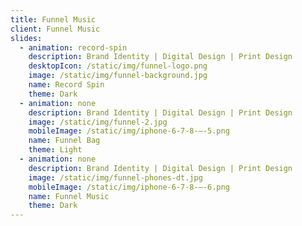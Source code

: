 ```yaml
---
title: Funnel Music
client: Funnel Music
slides:
  - animation: record-spin
    description: Brand Identity | Digital Design | Print Design
    desktopIcon: /static/img/funnel-logo.png
    image: /static/img/funnel-background.jpg
    name: Record Spin
    theme: Dark
  - animation: none
    description: Brand Identity | Digital Design | Print Design
    image: /static/img/funnel-2.jpg
    mobileImage: /static/img/iphone-6-7-8-–-5.png
    name: Funnel Bag
    theme: Light
  - animation: none
    description: Brand Identity | Digital Design | Print Design
    image: /static/img/funnel-phones-dt.jpg
    mobileImage: /static/img/iphone-6-7-8-–-6.png
    name: Funnel Music
    theme: Dark
---
```


